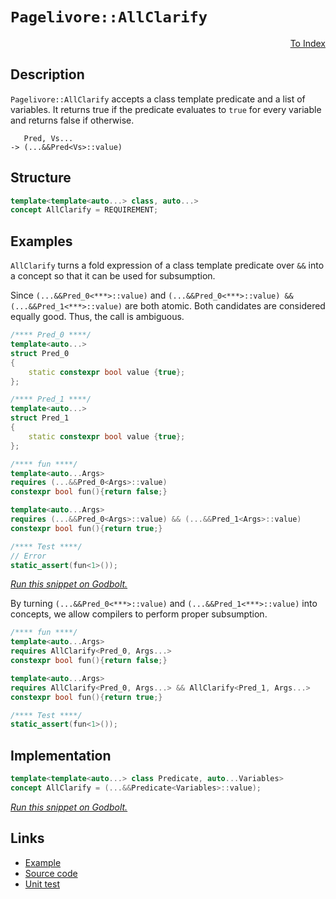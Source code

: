 <!-- Copyright 2024 Feng Mofan
SPDX-License-Identifier: Apache-2.0 -->

# `Pagelivore::AllClarify`

<p style='text-align: right;'><a href="../../concepts.md#pagelivore-all-clarify">To Index</a></p>

## Description

`Pagelivore::AllClarify` accepts a class template predicate and a list of variables.
It returns true if the predicate evaluates to `true` for every variable and returns false if otherwise.

<pre><code>   Pred, Vs...
-> (...&&Pred&lt;Vs&gt;::value)</code></pre>

## Structure

```C++
template<template<auto...> class, auto...>
concept AllClarify = REQUIREMENT;
```

## Examples

`AllClarify` turns a fold expression of a class template predicate over `&&` into a concept so that it can be used for subsumption.

Since `(...&&Pred_0<***>::value)` and `(...&&Pred_0<***>::value) && (...&&Pred_1<***>::value)` are both atomic.
Both candidates are considered equally good.
Thus, the call is ambiguous.

```C++
/**** Pred_0 ****/
template<auto...>
struct Pred_0
{
    static constexpr bool value {true};
};

/**** Pred_1 ****/
template<auto...>
struct Pred_1
{
    static constexpr bool value {true};
};

/**** fun ****/
template<auto...Args>
requires (...&&Pred_0<Args>::value)
constexpr bool fun(){return false;}

template<auto...Args>
requires (...&&Pred_0<Args>::value) && (...&&Pred_1<Args>::value)
constexpr bool fun(){return true;}

/**** Test ****/
// Error
static_assert(fun<1>());
```

[*Run this snippet on Godbolt.*](https://godbolt.org/#z:OYLghAFBqd5QCxAYwPYBMCmBRdBLAF1QCcAaPECAMzwBtMA7AQwFtMQByARg9KtQYEAysib0QXACx8BBAKoBnTAAUAHpwAMvAFYTStJg1DIApACYAQuYukl9ZATwDKjdAGFUtAK4sGIMwCspK4AMngMmAByPgBGmMT%2BAGykAA6oCoRODB7evv5BaRmOAmER0SxxCWbJdpgOWUIETMQEOT5%2BgbaY9sUMjc0EpVGx8Um2TS1teZ0KE4PhwxWj1QCUtqhexMjsHAD0AFSH%2BwDUysSY6AD6GsdH%2B7smGgCCBJgsKQavJgDMbkxeRAAdMCfthHk9ZsQvA5TucrhpwSYAOxWZ7HdHHWZMRzIY5oBizTCqFLEY4xVCeY4ANzEXkwx2RFgIUMwyIAIj9UU92ZzEc8DkdYRdLlxbkcHs9Xu9Pqzfv8gSDvmDnpDoQQhVcuIiUeCMZimji8QJCcTSeTKTTvPTGcy6Tzvlz7Y7%2BXdjlQvAwxYcJS83h9sbK/gDUMDAU9iMAFKDwecAI5ePDnBTHCCh8yJdNnYUI37hyOgkAgS10lbg/Emklkim0N0eiCllHnAibT1UMRKXlIjnPcFS/1fOXB0N5qNKmOYeOJzDJ1Mg6qZuHXH5uEcFou0zArBnz6optM7xJZzXL1dKwvFzdl42vU1Vynuhj1xlNlvHW2yqxdvlPAWHY4AFWndU7h9XZdmObBiGIEhwSxHFLiYBQlBaagPWXLUlXrUsHQ4NZaE4AJeD8DgtFIVBODcaxrExDYtmtMxvh4UgCE0XC1gAaxAAJEkBAAORIpACJFEkkABOb5hIY/ROEkXgWAkDQNFIYjSPIjheAUEAlJYkjcNIOBYBgRAQA2AgUgBchKDQd46HiSJWB2VR%2BIAWhE45gGQXEpEBMxeAuQgSDwdA9H4QQRDEdgpBkQRFBUdRdNIXQuFIAB3YgmBSTgeDwgiiNYsjOAAeQBcz1VQKhjicxJXMkdzPOObyzBTDwbPoUlzEYlZeB0rQ1ggJBrJSWyyAoCBBuGkBgCkMw%2BDoV5iE0iAYnymJwmaABPLLeFW5hiHWwqYm0OodKY6y2EEQqGFoTaEqwGIvGAP5aFoTTuF4LAWEMYBxFuqd6ipad8qJOoAR2JjwlefCEtoPAYnSvaPCwfLmTweS3tIAHiHJJQ2TeL6YaMVi1ioAxIwANTwTAUsKlJGC26LhFEcQotC%2BQlDUfKkv0L6UCoyx9FhzTIDWVAUl6V7nNmdAfjZUxLGsMxVMx4ggsB4Wuh6LIXAYdxPHaPRQgWcpKj0QpMgEKY/GSs3eiGY3RmS2p6gEfpJj1vJHe6Y6GjmO2RgSR25ktvQsRaP2lgDtYFFo7YJByjhCOU/K1Mqly3I8rzJB8lNcAC9qGK4LrmKJtYEEwJgsASetSE4yRvkBcSkUkDRJDMSREkU7jROkjhZNIeTvjMQFvkSJFeO%2BXiAgCLgJNE3ik4StSNK04vdL6oz%2BpMkqLNG8a2vsthOCqmq8QMIwGtEwEuEBUj/KIFXguS1nwuZ6RWdijmEt0Ga0oyrb48TipXgalipmQBMccqqdqpuWQGfYAF8r432aqgVq8RtyDyLj1PSm897xEsmNFBQ02ooDgVwUSXAlI0FoPNRay0Eo7Q2vTBhe0DpHQcPTM6jACCXWuvlO6D0novXph9fGOxSL4HOP9QGCVgbIFBvTCG3R8owzhhtRGYjuoqzRkxTG2NMC40%2BkYAmoA158FJgoCmVMaZ03Rs/JmkU36yA/vFUi39uaEzllYfmKihbV1FuLTgksCDS2%2BLLPmFhFbAOVqrXxUcvbOz8BAVwwdkqGzKP7U26RzbZHdlbVIWTbZGwyZ7TWLsg65JDvE3ort5jpIjiHcpuQ8mh1qYsE2hd1ibFjh0qGgDk6cCgSfWBX0EHXxuBAXO990GF26iXUgZcK6jGrpxChSkoZ9wHgEQEYkAiiTMHs6ovEZ4iQXqpTgy9tJE30hvJAplSr4NwcQA%2BOxmgsDciwBQVJcRUjIYCGUsw/L4HvkFEKsgX4OIZs4zmIBvipXSplN6AC8qLyKtvMqFVVDvM%2Bd835/z1QQBakQtBHVviYKuTgwhw0HmUuIV8lIKRLg/NEpcPFlxMVvzmvEWhK01p7SYby/ah1jocJQedbhV0briMwPdR6YghHoxEUYjRpAJHewBq9W%2BqgQavAUYIJR0NYbw3Wuo5GWj6a6PSPovGRjwgmN6mYpg5NKbU1psRJidiIoSEcTFdmLidAwvccYcJAsYixLImLLIr1dhS15vLSwkSyLRKwGGp2vRta6yaQbHW4d2n5KKFkFJebsk5odhrb2ZSBiFtTT7AYJaA7jErRUwOtain1I6dHLpkUkWnOAQM9lxwPlfOpLigMswc5ApINMsla9S7l0rpQeOGyYVD2OQxMw66uC8Q0IkXZPaCrqVsCvLBKwOIgDrlfCeARW7fACNuhiwke7fGRWcg9x746%2BT3UvVevU1iYwyM4SQQA%3D)

By turning `(...&&Pred_0<***>::value)` and `(...&&Pred_1<***>::value)` into concepts, we allow compilers to perform proper subsumption.

```C++
/**** fun ****/
template<auto...Args>
requires AllClarify<Pred_0, Args...>
constexpr bool fun(){return false;}

template<auto...Args>
requires AllClarify<Pred_0, Args...> && AllClarify<Pred_1, Args...>
constexpr bool fun(){return true;}

/**** Test ****/
static_assert(fun<1>());
```

## Implementation

```C++
template<template<auto...> class Predicate, auto...Variables>
concept AllClarify = (...&&Predicate<Variables>::value);
```

[*Run this snippet on Godbolt.*](https://godbolt.org/#z:OYLghAFBqd5QCxAYwPYBMCmBRdBLAF1QCcAaPECAMzwBtMA7AQwFtMQByARg9KtQYEAysib0QXACx8BBAKoBnTAAUAHpwAMvAFYTStJg1DIApACYAQuYukl9ZATwDKjdAGFUtAK4sGIMwCspK4AMngMmAByPgBGmMQgAMwAbKQADqgKhE4MHt6%2B/kEZWY4CYRHRLHEJKbaY9qUMQgRMxAR5Pn6BdQ05za0E5VGx8UmpCi1tHQXdEwNDldVjAJS2qF7EyOwcAPQAVAeHR8cnhzsmGgCC%2B4cA1ACSLGn0bIJMjbdH51c3p3%2Bn30uF0uBEwTwMoJMiTcoPB70wULcTC8RAAdOiodhbsgDAoFLdlMRMPhRKDSLdkWj0QA1Vp4JgxegKTHAtAMLZpAi3S60WhuAzEPBUACetyhABFbhB0ajzMk5YTiXhSQjobTBQymZiQCAAG5iLyYZZQqxXYG/f5nc1HW4AFUwE3xX2tludZp%2BNsV6AA%2BhpPlarrDnvDEZTUDKWVcJsQvA4CUSfRpgSYAOymy63TO3OaOZDYgQTTCqNLEW4xVCeW767yYMVpggxhEp8Um5PN1vu66ehPerj%2Bg6AoMQ1VIlHhjGJbDA6Oxrle3tt9NZ7MtXP5hiF4ul8uV6uGusWBuG1MtxLpk8doEeu5ULwMft7Qdg4OQ6FhmWXYjAZmT4FEgCOXh4ES%2BI8nyApCsKiLzho5Kft%2BEa/lcbKbiWZYVrQty3gwEDGmmRIEBs95UGISitu2nZDiGb5jh%2BX4/lOVwAUBIHcry/J0iK0E9rB3L0YhWJynKbHgZxUHQvOXBwfxE6MZcKGglu6GVthuGphYBFEbcR6qlYFFXl2dz2hMD6AjmyrekweLxAQ1B3oiXCYrhxpnhwqy0JwAS8H4HBaKQqCcG41jWNm6ybLW5iJDwpAEJobmrAA1iAATJKiAAcyRSAEKbJJIACciQ5WYiT6Jwki8CwEgaLBPl%2BQFHC8AoICwbFvluaQcCwDAiAgOsBBpCi5CUGgTx0PEkSsNsqgZQAtLltzAMgeZSKiZi8EqRCCugej8IIIhiOwUgyIIigqOobWkLoUkAO7EEwaScDw7med5cX%2BZwADyKIDVyqBULc03JHNkgLUttwrWYUoeKN9ClpFXDLLwrVaKsEBICNaRjWQFAQBjWMgMAUhmHwdCgsQTUQDEb0xOErTCo9vA08wxDCh9MTaJgDgM6QI2vAQH0MLQ9MXVgMReMASK8k13C8FgLCGMA4gi8BnOOLqDpvUWnMots0XhKCHkXbQeAxHdLMeFgb0NnglUy6Q6vEOWSjimCCvG0YcWrFQBjftSeCYNdH1pIw3O7cIojiEdYenWob1XfoCsoMFlj6CbTWQKsqCcjk0szRM6ASqYljWGYdUO1tGsZz0qs5C4DDuJ4nR6KE4TDFUoxScU2QCNMfid5k3cMAsIwJFJdg1wI/RTI3BRj/UE9NJMgyt4sHe2Evvd6HMbTD%2B3o%2BrAoYVbBIz0cF5pC1bw9UA7N82LctkirVKuCECQYrFQjSOe6sCCYEwWAJFwqQJKkhEiogKimSQGhJBmEkMkaqKU8qlQ4OVUglVEhmFRCkFMaVEhpQCAELghU8ppQvm9eqjVmoxU9h1bqaNerfUGjjPGsMJpsE4IDYG2IDBGHBnlVEXBUR%2BQ2iQPA20pJh32pHaQ0clCxwuroYmt17oM1PufS%2B70OBfX6iiW4f0b5A3mjiBWfCBFCKhqgGG8R34YMRtQtqqN0aWMxrDIauNnH42MUYLgeUuCwRoLQMmFMqYXSZnTbmYSWZsw5lzO2vNGD80FsLPyotxaS1oNLaKcs3bbBSSrBweB1bS2EaobWoJub63qG9Y2ps6YW1yUjQUttooOydpgF28sjDu1AA4vgPsFB%2BwDkHEOdtJER0OjI2QMdzp%2BUUQnD2RcrApxqenIBWdGi53zoXZOFhS5X3LmIyuQDx4FOcBAVwm8pItwqCPPQXdGiXPSAPRou8lhz16JPDeM8%2B7V1OYveYK9bljy%2BfkH529l43L3ifNYGxj4I2Qeo8hnADFcK8cAUxgi/QQBfptGxn97Eox/n/ABlBEpVVgobVB6CAionygEPKZgGVmGSGlIhuUyEXQobYKhyN2qdR6n1H6biWHjUmpwVoLB5osAULqPMuofGomHBMda%2BBNpiJ2rIKREzjryDkTMnQSRSDKIejLNRr1OWfUYb9f6qgpUyrlQqpVXIIDQxcdYyKiQ7G8scSgDxrjmF%2BtGLKtIaRvTyryt6J13pbUyNJvEYJ1NaYswiUm1m7NVbc3iYIAWQs3qpIlmIDJ3NsldIaaQfARIClFM1qU5AOsKmCCqUbE2ZthT1Ktk07mrTMjtNdl08IPSUZ9KYL7f2gdg4%2BWimMg6EhJknT1XHQ1PDjA7NTjEVZmds4Fk4DsfOSdi6WD2f5A5WAN2/MaHXBuoLm711eWve5ORHkPrKICqF7yF5T3aN8re88/mfrvaPdeAxHngoA9Cw%2BsLDpmo5XVZFMbbjStlVWR18ITLYtVW/eGXrv6kF/v/UYQDKUVSSJgtlxUzAUa4GlDQyR6UwavpwShLUcMgLAUQ/BMDEgBBo8VHKyDEjmtgw1Al8VkFrXo5or%2BDjVgOyyM4SQQA)

## Links

- [Example](../../../code/facilities/concepts/pagelivore/all_clarify/implementation.hpp)
- [Source code](../../../../conceptrodon/pagelivore/concepts/all_clarify.hpp)
- [Unit test](../../../../tests/unit/concepts/pagelivore/all_clarify.test.hpp)
